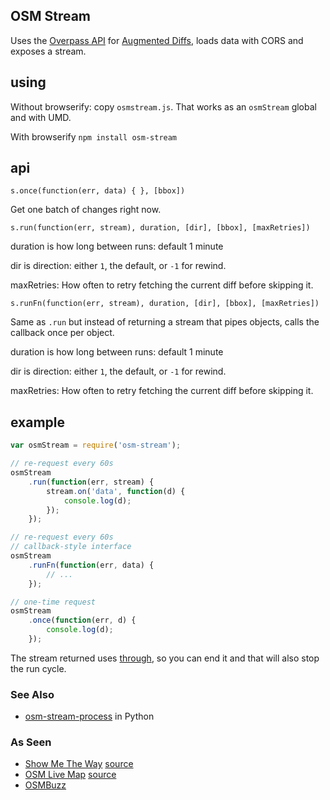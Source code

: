 ## OSM Stream

Uses the [Overpass API](http://overpass-api.de/) for
[Augmented Diffs](http://wiki.openstreetmap.org/wiki/Overpass_API/Augmented_Diffs),
loads data with CORS and exposes a stream.

## using

Without browserify: copy `osmstream.js`. That works as an `osmStream` global
and with UMD.

With browserify `npm install osm-stream`

## api

`s.once(function(err, data) { }, [bbox])`

Get one batch of changes right now.

`s.run(function(err, stream), duration, [dir], [bbox], [maxRetries])`

duration is how long between runs: default 1 minute

dir is direction: either `1`, the default, or `-1` for rewind.

maxRetries: How often to retry fetching the current diff before skipping it.

`s.runFn(function(err, stream), duration, [dir], [bbox], [maxRetries])`

Same as `.run` but instead of returning a stream that pipes objects, calls
the callback once per object.

duration is how long between runs: default 1 minute

dir is direction: either `1`, the default, or `-1` for rewind.

maxRetries: How often to retry fetching the current diff before skipping it.

## example

```js
var osmStream = require('osm-stream');

// re-request every 60s
osmStream
    .run(function(err, stream) {
        stream.on('data', function(d) {
            console.log(d);
        });
    });

// re-request every 60s
// callback-style interface
osmStream
    .runFn(function(err, data) {
        // ...
    });

// one-time request
osmStream
    .once(function(err, d) {
        console.log(d);
    });
```

The stream returned uses [through](https://github.com/dominictarr/through), so
you can end it and that will also stop the run cycle.

### See Also

* [osm-stream-process](https://github.com/iandees/osm-stream-process) in Python

### As Seen

* [Show Me The Way](http://osmlab.github.io/show-me-the-way/) [source](https://github.com/osmlab/show-me-the-way)
* [OSM Live Map](http://osmlab.github.io/osm-live-map/) [source](https://github.com/osmlab/osm-live-map)
* [OSMBuzz](http://spatialbit.com/osmbuzz/)
